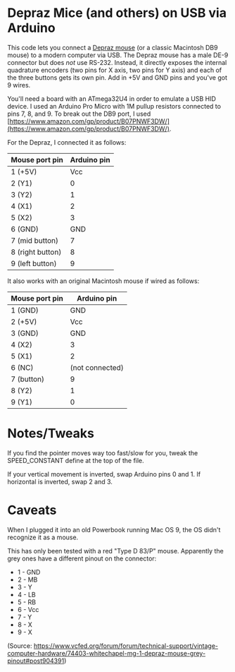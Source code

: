 # Depraz Mice (and others) on USB via Arduino

This code lets you connect a [Depraz mouse](https://www.oldmouse.com/mouse/logitech/digimouse.shtml) (or a classic Macintosh DB9 mouse) to a modern computer via USB. The Depraz mouse has a male DE-9 connector but does *not* use RS-232. Instead, it directly exposes the internal quadrature encoders (two pins for X axis, two pins for Y axis) and each of the three buttons gets its own pin. Add in +5V and GND pins and you've got 9 wires.

You'll need a board with an ATmega32U4 in order to emulate a USB HID device. I used an Arduino Pro Micro with 1M pullup resistors connected to pins 7, 8, and 9. To break out the DB9 port, I used [https://www.amazon.com/gp/product/B07PNWF3DW/](https://www.amazon.com/gp/product/B07PNWF3DW/).

For the Depraz, I connected it as follows:

 Mouse port pin   | Arduino pin
------------------|------------
1 (+5V)           | Vcc
2 (Y1)            | 0
3 (Y2)            | 1
4 (X1)            | 2
5 (X2)            | 3
6 (GND)           | GND
7 (mid button)    | 7
8 (right button)  | 8
9 (left button)   | 9

It also works with an original Macintosh mouse if wired as follows:

 Mouse port pin   | Arduino pin
------------------|------------
1 (GND)           | GND
2 (+5V)           | Vcc
3 (GND)           | GND
4 (X2)            | 3
5 (X1)            | 2
6 (NC)            | (not connected)
7 (button)        | 9
8 (Y2)            | 1
9 (Y1)            | 0

# Notes/Tweaks

If you find the pointer moves way too fast/slow for you, tweak the SPEED_CONSTANT define at the top of the file.

If your vertical movement is inverted, swap Arduino pins 0 and 1. If horizontal is inverted, swap 2 and 3.

# Caveats

When I plugged it into an old Powerbook running Mac OS 9, the OS didn't recognize it as a mouse.

This has only been tested with a red "Type D 83/P" mouse. Apparently the grey ones have a different pinout on the connector:

* 1 - GND
* 2 - MB
* 3 - Y
* 4 - LB
* 5 - RB
* 6 - Vcc
* 7 - Y
* 8 - X
* 9 - X

(Source: https://www.vcfed.org/forum/forum/technical-support/vintage-computer-hardware/74403-whitechapel-mg-1-depraz-mouse-grey-pinout#post904391)
